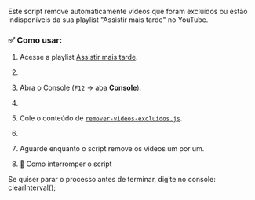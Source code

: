 Este script remove automaticamente vídeos que foram excluídos ou estão indisponíveis da sua playlist "Assistir mais tarde" no YouTube.

### ✅ Como usar:

1. Acesse a playlist [Assistir mais tarde](https://www.youtube.com/playlist?list=WL).
2. 
3. Abra o Console (`F12` → aba **Console**).
4. 
5. Cole o conteúdo de [`remover-videos-excluidos.js`](./remover-videos-excluidos.js).
6. 
7. Aguarde enquanto o script remove os vídeos um por um.

8. 🛑 Como interromper o script

Se quiser parar o processo antes de terminar, digite no console: clearInterval();
